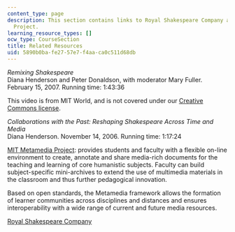 ```yaml
---
content_type: page
description: This section contains links to Royal Shakespeare Company and MIT Metamedia
  Project.
learning_resource_types: []
ocw_type: CourseSection
title: Related Resources
uid: 5890b0ba-fe27-57e7-f4aa-ca0c511d68db
---
```


_Remixing Shakespeare_  
Diana Henderson and Peter Donaldson, with moderator Mary Fuller. February 15, 2007. Running time: 1:43:36

This video is from MIT World, and is not covered under our [Creative Commons license](/terms).

_Collaborations with the Past: Reshaping Shakespeare Across Time and Media_  
Diana Henderson. November 14, 2006. Running time: 1:17:24

[MIT Metamedia Project](http://www.rrtn.org/adias2/platform/mit-metamedia): provides students and faculty with a flexible on-line environment to create, annotate and share media-rich documents for the teaching and learning of core humanistic subjects. Faculty can build subject-specific mini-archives to extend the use of multimedia materials in the classroom and thus further pedagogical innovation.

Based on open standards, the Metamedia framework allows the formation of learner communities across disciplines and distances and ensures interoperability with a wide range of current and future media resources.

[Royal Shakespeare Company](http://www.rsc.org.uk/)